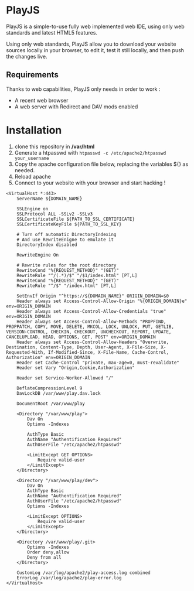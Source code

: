 # PlayJS

PlayJS is a simple-to-use fully web implemented web IDE, using only web standards and latest HTML5 features.

Using only web standards, PlayJS allow you to download your website sources locally in your browser, to edit it, test it still locally, and then push the changes live.

## Requirements

Thanks to web capabilities, PlayJS only needs in order to work :

   * A recent web browser
   * A web server with Redirect and DAV mods enabled

# Installation

1. clone this repository in __/var/html__
2. Generate a htpasswd with ```htpasswd -c /etc/apache2/htpasswd your_username```
3. Copy the apache configuration file below, replacing the variables ${} as needed.
4. Reload apache
5. Connect to your website with your browser and start hacking !

```
<VirtualHost *:443>
    ServerName ${DOMAIN_NAME}

    SSLEngine on
    SSLProtocol ALL -SSLv2 -SSLv3
    SSLCertificateFile ${PATH_TO_SSL_CERTIFICATE}
    SSLCertificateKeyFile ${PATH_TO_SSL_KEY}

    # Turn off automatic DirectoryIndexing 
    # And use RewriteEnigne to emulate it
    DirectoryIndex disabled

    RewriteEngine On

    # Rewrite rules for the root directory
    RewriteCond "%{REQUEST_METHOD}" "(GET)"
    RewriteRule "^/(.*)/$" "/$1/index.html" [PT,L]
    RewriteCond "%{REQUEST_METHOD}" "(GET)"
    RewriteRule "^/$" "/index.html" [PT,L]

    SetEnvIf Origin "^https://${DOMAIN_NAME}" ORIGIN_DOMAIN=$0
    Header always set Access-Control-Allow-Origin "%{ORIGIN_DOMAIN}e" env=ORIGIN_DOMAIN
    Header always set Access-Control-Allow-Credentials "true" env=ORIGIN_DOMAIN
    Header always set Access-Control-Allow-Methods "PROPFIND, PROPPATCH, COPY, MOVE, DELETE, MKCOL, LOCK, UNLOCK, PUT, GETLIB, VERSION-CONTROL, CHECKIN, CHECKOUT, UNCHECKOUT, REPORT, UPDATE, CANCELUPLOAD, HEAD, OPTIONS, GET, POST" env=ORIGIN_DOMAIN
    Header always set Access-Control-Allow-Headers "Overwrite, Destination, Content-Type, Depth, User-Agent, X-File-Size, X-Requested-With, If-Modified-Since, X-File-Name, Cache-Control, Authorization" env=ORIGIN_DOMAIN
    Header set Cache-Control "private, max-age=0, must-revalidate"
    Header set Vary "Origin,Cookie,Authorization"

    Header set Service-Worker-Allowed "/"

    DeflateCompressionLevel 9
    DavLockDB /var/www/play.dav.lock

    DocumentRoot /var/www/play

	<Directory "/var/www/play">
        Dav On
        Options -Indexes

        AuthType Basic
        AuthName "Authentification Required"
        AuthUserFile "/etc/apache2/htpasswd"

        <LimitExcept GET OPTIONS>
            Require valid-user
        </LimitExcept>
	</Directory>

	<Directory "/var/www/play/dev">
        Dav On
        AuthType Basic
        AuthName "Authentification Required"
        AuthUserFile "/etc/apache2/htpasswd"
        Options -Indexes

        <LimitExcept OPTIONS>
            Require valid-user
        </LimitExcept>
	</Directory>

	<Directory /var/www/play/.git>
		Options -Indexes
		Order deny,allow
        Deny from all
	</Directory>

    CustomLog /var/log/apache2/play-access.log combined
	ErrorLog /var/log/apache2/play-error.log
</VirtualHost>
```
